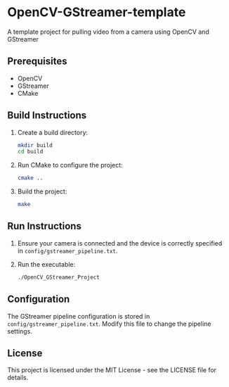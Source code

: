 # OpenCV-GStreamer-template
A template project for pulling video from a camera using OpenCV and GStreamer

## Prerequisites

- OpenCV
- GStreamer
- CMake

## Build Instructions

1. Create a build directory:
    ```sh
    mkdir build
    cd build
    ```

2. Run CMake to configure the project:
    ```sh
    cmake ..
    ```

3. Build the project:
    ```sh
    make
    ```

## Run Instructions

1. Ensure your camera is connected and the device is correctly specified in `config/gstreamer_pipeline.txt`.

2. Run the executable:
    ```sh
    ./OpenCV_GStreamer_Project
    ```

## Configuration

The GStreamer pipeline configuration is stored in `config/gstreamer_pipeline.txt`. Modify this file to change the pipeline settings.

## License

This project is licensed under the MIT License - see the LICENSE file for details.